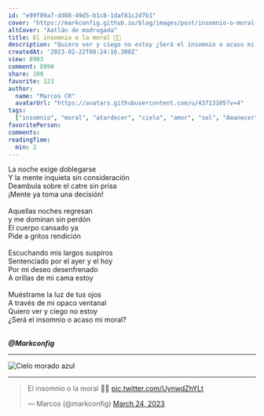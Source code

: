 ```yaml
---
id: "e99f09a7-dd88-49d5-b1c8-1daf81c2d7b1"
cover: "https://markconfig.github.io/blog/images/post/insomnio-o-moral-im.webp"
altCover: "Aatlán de madrugada"
title: El insomnio o la moral 🌃✨
description: "Quiero ver y ciego no estoy ¿Será el insomnio o acaso mi moral?"
createdAt: '2023-02-22T08:24:16.308Z'
view: 8903
comment: 8990
share: 200
favorite: 123 
author:
  name: "Marcos CR"
  avatarUrl: "https://avatars.githubusercontent.com/u/43713105?v=4"
tags:
  ["insomnio", "moral", "atardecer", "cielo", "amor", "sol", "Amanecer", "dolor", nostalgia]
favoritePerson:
comments:
readingTime: 
  min: 2
---
```


La noche exige doblegarse  
Y la mente inquieta sin consideración  
Deambula sobre el catre sin prisa  
¡Mente ya toma una decisión!  
<br>
Aquellas noches regresan  
y me dominan sin perdón  
El cuerpo cansado ya  
Pide a gritos rendición  
<br>
Escuchando mis largos suspiros  
Sentenciado por el ayer y el hoy  
Por mi deseo desenfrenado  
A orillas de mi cama estoy  
<br>
Muéstrame la luz de tus ojos  
A través de mi opaco ventanal  
Quiero ver y ciego no estoy  
¿Será el insomnio o acaso mi moral?  
<br>

***@Markconfig***

***

![Cielo morado azul](https://markconfig.github.io/blog/images/post/insomnio-o-moral-im.webp)

***

<blockquote class="twitter-tweet" data-theme="light">
<p lang="es" dir="ltr">El insomnio o la moral 🌃✨ 
<a href="https://t.co/UynwdZhYLt">pic.twitter.com/UynwdZhYLt</a>
</p>&mdash; Marcos (@markconfig) <a href="https://twitter.com/markconfig/status/1639145909308063744?ref_src=twsrc%5Etfw">March 24, 2023</a>
</blockquote>
<script async src="https://platform.twitter.com/widgets.js" charset="utf-8"></script>
